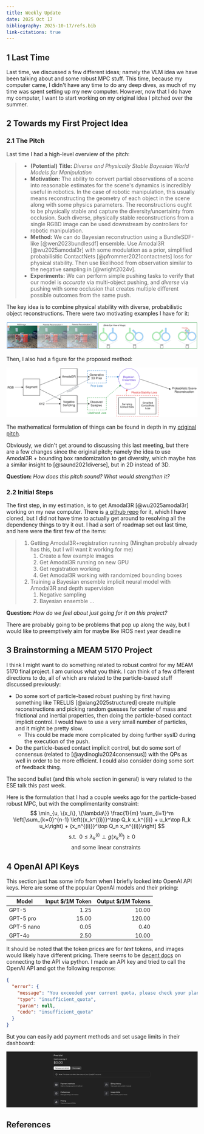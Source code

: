 ```yaml
---
title: Weekly Update
date: 2025 Oct 17
bibliography: 2025-10-17/refs.bib
link-citations: true
---
```


## 1 Last Time

Last time, we discussed a few different ideas; namely the VLM idea we have been talking about and some robust MPC stuff. This time, because my computer came, I didn't have any time to do any deep dives, as much of my time was spent setting up my new computer. However, now that I do have my computer, I want to start working on my original idea I pitched over the summer.

## 2 Towards my First Project Idea

### 2.1 The Pitch

Last time I had a high-level overview of the pitch:

> - **(Potential) Title:** *Diverse and Physically Stable Bayesian World Models for Manipulation*
> - **Motivation:** The ability to convert partial observations of a scene into reasonable estimates for the scene's dynamics is incredibly useful in robotics. In the case of robotic manipulation, this usually means reconstructing the geometry of each object in the scene along with some physics parameters. The reconstructions ought to be physically stable and capture the diversity/uncertainty from occlusion. Such diverse, physically stable reconstructions from a single RGBD image can be used downstream by controllers for robotic manipulation.
> - **Method:** We can do Bayesian reconstruction using a BundleSDF-like [@wen2023bundlesdf] ensemble. Use Amodal3R [@wu2025amodal3r] with some modulation as a prior, simplified probabilisitic ContactNets [@pfrommer2021contactnets] loss for physical stability. Then use likelihood from observation similar to the negative sampling in [@wright2024v].
> - **Experiments:** We can perform simple pushing tasks to verify that our model is *accurate* via multi-object pushing, and *diverse* via pushing with some occlusion that creates multiple different possible outcomes from the same push.

The key idea is to combine physical stability with diverse, probabilistic object reconstructions. There were two motivating examples I have for it:

![Motivating examples where diverse reconstruction affects physics and physical constraints](image.png)

Then, I also had a figure for the proposed method:

![overview of proposed method](image-1.png)

The mathematical formulation of things can be found in depth in my [original pitch](../2025-06-11_project_pitch).

Obviously, we didn't get around to discussing this last meeting, but there are a few changes since the original pitch; namely the idea to use Amodal3R + bounding box randomization to get diversity, which maybe has a similar insight to [@saund2021diverse], but in 2D instead of 3D.

**Question:** *How does this pitch sound? What would strengthen it?*

### 2.2 Initial Steps

The first step, in my estimation, is to get Amodal3R [@wu2025amodal3r] working on my new computer. There is [a github repo](https://github.com/Sm0kyWu/Amodal3R) for it, which I have cloned, but I did not have time to actually get around to resolving all the dependency things to try it out. I had a sort of roadmap set out last time, and here were the first few of the items:

> 1. Getting Amodal3R+registration running (Minghan probably already has this, but I will want it working for me)
>     1. Create a few example images
>     2. Get Amodal3R running on new GPU
>     3. Get registration working
>     4. Get Amodal3R working with randomized bounding boxes
> 2. Training a Bayesian ensemble implicit neural model with Amodal3R and depth supervision
>     1. Negative sampling
>     2. Bayesian ensemble
> ...

**Question:** *How do we feel about just going for it on this project?*

There are probably going to be problems that pop up along the way, but I would like to preemptively aim for maybe like IROS next year deadline

## 3 Brainstorming a MEAM 5170 Project

I think I might want to do something related to robust control for my MEAM 5170 final project. I am curious what you think. I can think of a few different directions to do, all of which are related to the particle-based stuff discussed previously:

- Do some sort of particle-based robust pushing by first having something like TRELLIS [@xiang2025structured] create multiple reconstructions and picking random guesses for center of mass and frictional and inertial properties, then doing the particle-based contact implicit control. I would have to use a very small number of particles, and it might be pretty slow.
  - This could be made more complicated by doing further sysID during the execution of the push.
- Do the particle-based contact implicit control, but do some sort of consensus (related to [@aydinoglu2024consensus]) with the QPs as well in order to be more efficient. I could also consider doing some sort of feedback thing.

The second bullet (and this whole section in general) is very related to the ESE talk this past week. 

Here is the formulation that I had a couple weeks ago for the particle-based robust MPC, but with the complimentarity constraint:
$$ \min_{u, \{x_i\}, \{\lambda\}} \frac{1}{m} \sum_{i=1}^m \left[\sum_{k=0}^{n-1} \left({x_k^{(i)}}^\top Q_k x_k^{(i)} + u_k^\top R_k u_k\right) + {x_n^{(i)}}^\top Q_n x_n^{(i)}\right] $$
$$ \text{s.t. } \; 0 \leq \lambda_k^{(i)} \perp g(x_k^{(i)}) \geq 0$$
$$ \;\;\;\;\;\; \text{and some linear constraints}  $$



<!-- [@drnach2021robust] -->

## 4 OpenAI API Keys

This section just has some info from when I briefly looked into OpenAI API keys. Here are some of the popular OpenAI models and their pricing:

| Model      | Input $/1M Token | Output $/1M Tokens |
| ---------- | ---------------: | -----------------: |
| GPT-5      |             1.25 |              10.00 |
| GPT-5 pro  |            15.00 |             120.00 |
| GPT-5 nano |             0.05 |               0.40 |
| GPT-4o     |             2.50 |              10.00 |

It should be noted that the token prices are for *text* tokens, and images would likely have different pricing. There seems to be [decent docs](https://platform.openai.com/docs/quickstart/build-your-application) on connecting to the API via python. I made an API key and tried to call the OpenAI API and got the following response:

```json
{
  "error": {
    "message": "You exceeded your current quota, please check your plan and billing details. For more information on this error, read the docs: https://platform.openai.com/docs/guides/error-codes/api-errors.",
    "type": "insufficient_quota",
    "param": null,
    "code": "insufficient_quota"
  }
}
```

But you can easily add payment methods and set usage limits in their dashboard:

![OpenAI dashboard for billing info](image-2.png)



## References

